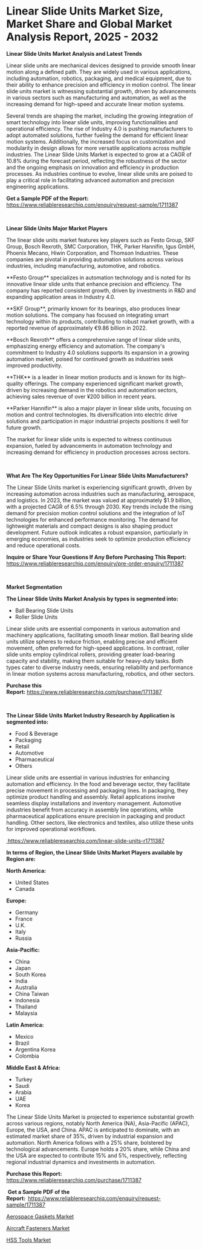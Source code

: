 <p><h1>Linear Slide Units Market Size, Market Share and Global Market Analysis Report, 2025 - 2032</h1></p><p><strong>Linear Slide Units Market Analysis and Latest Trends</strong></p>
<p><p>Linear slide units are mechanical devices designed to provide smooth linear motion along a defined path. They are widely used in various applications, including automation, robotics, packaging, and medical equipment, due to their ability to enhance precision and efficiency in motion control. The linear slide units market is witnessing substantial growth, driven by advancements in various sectors such as manufacturing and automation, as well as the increasing demand for high-speed and accurate linear motion systems.</p><p>Several trends are shaping the market, including the growing integration of smart technology into linear slide units, improving functionalities and operational efficiency. The rise of Industry 4.0 is pushing manufacturers to adopt automated solutions, further fueling the demand for efficient linear motion systems. Additionally, the increased focus on customization and modularity in design allows for more versatile applications across multiple industries. The Linear Slide Units Market is expected to grow at a CAGR of 10.8% during the forecast period, reflecting the robustness of the sector and the ongoing emphasis on innovation and efficiency in production processes. As industries continue to evolve, linear slide units are poised to play a critical role in facilitating advanced automation and precision engineering applications.</p></p>
<p><strong>Get a Sample PDF of the Report:&nbsp;</strong> <a href="https://www.reliableresearchiq.com/enquiry/request-sample/1711387?utm_campaign=1137&utm_medium=2&utm_source=Github&utm_content=ia&utm_term=16022025&utm_id=linear-slide-units">https://www.reliableresearchiq.com/enquiry/request-sample/1711387</a></p>
<p>&nbsp;</p>
<p><strong>Linear Slide Units Major Market Players</strong></p>
<p><p>The linear slide units market features key players such as Festo Group, SKF Group, Bosch Rexroth, SMC Corporation, THK, Parker Hannifin, Igus GmbH, Phoenix Mecano, Hiwin Corporation, and Thomson Industries. These companies are pivotal in providing automation solutions across various industries, including manufacturing, automotive, and robotics.</p><p>**Festo Group** specializes in automation technology and is noted for its innovative linear slide units that enhance precision and efficiency. The company has reported consistent growth, driven by investments in R&D and expanding application areas in Industry 4.0.</p><p>**SKF Group**, primarily known for its bearings, also produces linear motion solutions. The company has focused on integrating smart technology within its products, contributing to robust market growth, with a reported revenue of approximately €9.86 billion in 2022.</p><p>**Bosch Rexroth** offers a comprehensive range of linear slide units, emphasizing energy efficiency and automation. The company's commitment to Industry 4.0 solutions supports its expansion in a growing automation market, poised for continued growth as industries seek improved productivity.</p><p>**THK** is a leader in linear motion products and is known for its high-quality offerings. The company experienced significant market growth, driven by increasing demand in the robotics and automation sectors, achieving sales revenue of over ¥200 billion in recent years.</p><p>**Parker Hannifin** is also a major player in linear slide units, focusing on motion and control technologies. Its diversification into electric drive solutions and participation in major industrial projects positions it well for future growth.</p><p>The market for linear slide units is expected to witness continuous expansion, fueled by advancements in automation technology and increasing demand for efficiency in production processes across sectors.</p></p>
<p>&nbsp;</p>
<p><strong>What Are The Key Opportunities For Linear Slide Units Manufacturers?</strong></p>
<p><p>The Linear Slide Units market is experiencing significant growth, driven by increasing automation across industries such as manufacturing, aerospace, and logistics. In 2023, the market was valued at approximately $1.9 billion, with a projected CAGR of 6.5% through 2030. Key trends include the rising demand for precision motion control solutions and the integration of IoT technologies for enhanced performance monitoring. The demand for lightweight materials and compact designs is also shaping product development. Future outlook indicates a robust expansion, particularly in emerging economies, as industries seek to optimize production efficiency and reduce operational costs.</p></p>
<p><strong>Inquire or Share Your Questions If Any Before Purchasing This Report:</strong> <a href="https://www.reliableresearchiq.com/enquiry/pre-order-enquiry/1711387?utm_campaign=1137&utm_medium=2&utm_source=Github&utm_content=ia&utm_term=16022025&utm_id=linear-slide-units">https://www.reliableresearchiq.com/enquiry/pre-order-enquiry/1711387</a></p>
<p>&nbsp;</p>
<p><strong>Market Segmentation</strong></p>
<p><strong>The Linear Slide Units Market Analysis by types is segmented into:</strong></p>
<p><ul><li>Ball Bearing Slide Units</li><li>Roller Slide Units</li></ul></p>
<p><p>Linear slide units are essential components in various automation and machinery applications, facilitating smooth linear motion. Ball bearing slide units utilize spheres to reduce friction, enabling precise and efficient movement, often preferred for high-speed applications. In contrast, roller slide units employ cylindrical rollers, providing greater load-bearing capacity and stability, making them suitable for heavy-duty tasks. Both types cater to diverse industry needs, ensuring reliability and performance in linear motion systems across manufacturing, robotics, and other sectors.</p></p>
<p><strong>Purchase this Report:&nbsp;</strong><a href="https://www.reliableresearchiq.com/purchase/1711387?utm_campaign=1137&utm_medium=2&utm_source=Github&utm_content=ia&utm_term=16022025&utm_id=linear-slide-units">https://www.reliableresearchiq.com/purchase/1711387</a></p>
<p>&nbsp;</p>
<p><strong>The Linear Slide Units Market Industry Research by Application is segmented into:</strong></p>
<p><ul><li>Food & Beverage</li><li>Packaging</li><li>Retail</li><li>Automotive</li><li>Pharmaceutical</li><li>Others</li></ul></p>
<p><p>Linear slide units are essential in various industries for enhancing automation and efficiency. In the food and beverage sector, they facilitate precise movement in processing and packaging lines. In packaging, they optimize product handling and assembly. Retail applications involve seamless display installations and inventory management. Automotive industries benefit from accuracy in assembly line operations, while pharmaceutical applications ensure precision in packaging and product handling. Other sectors, like electronics and textiles, also utilize these units for improved operational workflows.</p></p>
<p><a href="https://www.reliableresearchiq.com/linear-slide-units-r1711387?utm_campaign=1137&utm_medium=2&utm_source=Github&utm_content=ia&utm_term=16022025&utm_id=linear-slide-units">&nbsp;https://www.reliableresearchiq.com/linear-slide-units-r1711387</a></p>
<p><strong>In terms of Region, the Linear Slide Units Market Players available by Region are:</strong></p>
<p>
    <p> <strong> North America: </strong>
        <ul>
            <li>United States</li>
            <li>Canada</li>
        </ul>
        </p> 
    <p> <strong> Europe: </strong>
        <ul>
            <li>Germany</li>
            <li>France</li>
            <li>U.K.</li>
            <li>Italy</li>
            <li>Russia</li>
        </ul>
        </p> 
    <p> <strong> Asia-Pacific: </strong>
        <ul>
            <li>China</li>
            <li>Japan</li>
            <li>South Korea</li>
            <li>India</li>
            <li>Australia</li>
            <li>China Taiwan</li>
            <li>Indonesia</li>
            <li>Thailand</li>
            <li>Malaysia</li>
        </ul>
        </p> 
    <p> <strong> Latin America: </strong>
        <ul>
            <li>Mexico</li>
            <li>Brazil</li>
            <li>Argentina Korea</li>
            <li>Colombia</li>
        </ul>
        </p> 
    <p> <strong> Middle East & Africa: </strong>
        <ul>
            <li>Turkey</li>
            <li>Saudi</li>
            <li>Arabia</li>
            <li>UAE</li>
            <li>Korea</li>
        </ul>
    </p>
    </p>
<p><p>The Linear Slide Units Market is projected to experience substantial growth across various regions, notably North America (NA), Asia-Pacific (APAC), Europe, the USA, and China. APAC is anticipated to dominate, with an estimated market share of 35%, driven by industrial expansion and automation. North America follows with a 25% share, bolstered by technological advancements. Europe holds a 20% share, while China and the USA are expected to contribute 15% and 5%, respectively, reflecting regional industrial dynamics and investments in automation.</p></p>
<p><strong>Purchase this Report: </strong><a href="https://www.reliableresearchiq.com/purchase/1711387?utm_campaign=1137&utm_medium=2&utm_source=Github&utm_content=ia&utm_term=16022025&utm_id=linear-slide-units">https://www.reliableresearchiq.com/purchase/1711387</a></p>
<p>&nbsp;<strong>Get a Sample PDF of the Report:&nbsp;&nbsp;</strong><a href="https://www.reliableresearchiq.com/enquiry/request-sample/1711387?utm_campaign=1137&utm_medium=2&utm_source=Github&utm_content=ia&utm_term=16022025&utm_id=linear-slide-units">https://www.reliableresearchiq.com/enquiry/request-sample/1711387</a></p>
<p><strong></strong></p>
<p><p><a href="https://github.com/zoccohaniech/Market-Research-Report-List-1/blob/main/aerospace-gaskets-market.md?utm_campaign=1137&utm_medium=2&utm_source=Github&utm_content=ia&utm_term=16022025&utm_id=linear-slide-units">Aerospace Gaskets Market</a></p><p><a href="https://github.com/ancsyanagha/Market-Research-Report-List-1/blob/main/aircraft-fasteners-market.md?utm_campaign=1137&utm_medium=2&utm_source=Github&utm_content=ia&utm_term=16022025&utm_id=linear-slide-units">Aircraft Fasteners Market</a></p><p><a href="https://github.com/ansanokajabi/Market-Research-Report-List-1/blob/main/hss-tools-market.md?utm_campaign=1137&utm_medium=2&utm_source=Github&utm_content=ia&utm_term=16022025&utm_id=linear-slide-units">HSS Tools Market</a></p></p>